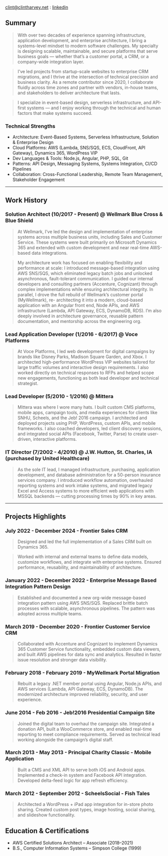 [clint@clintharvey.net](mailto:clint@clintharvey.net) : [linkedin](https://www.linkedin.com/in/scharvey/)

## Summary

> With over two decades of experience spanning infrastructure, application development, and enterprise architecture, I bring a systems-level mindset to modern software challenges. My specialty is designing scalable, maintainable, and secure platforms that serve business goals — whether that’s a customer portal, a CRM, or a company-wide integration layer.

> I’ve led projects from startup-scale websites to enterprise CRM migrations, and I thrive at the intersection of technical precision and business clarity. As a remote contributor since 2020, I collaborate fluidly across time zones and partner with vendors, in-house teams, and stakeholders to deliver architecture that lasts.

> I specialize in event-based design, serverless infrastructure, and API-first systems — and I enjoy working through the technical and human factors that make systems succeed.

### Technical Strengths
  
  - Architecture: Event-Based Systems, Serverless Infrastructure, Solution & Enterprise Design
  - Cloud Platforms: AWS (Lambda, SNS/SQS, ECS, CloudFront, API Gateway), Dynamics 365, WordPress VIP
  - Dev Languages & Tools: Node.js, Angular, PHP, SQL, Git
  - Patterns: API Design, Messaging Systems, Systems Integration, CI/CD Pipelines
  - Collaboration: Cross-Functional Leadership, Remote Team Management, Stakeholder Engagement

---

## Work History

### Solution Architect (10/2017 - Present) @ Wellmark Blue Cross & Blue Shield

> At Wellmark, I’ve led the design and implementation of enterprise systems across multiple business units, including Sales and Customer Service. These systems were built primarily on Microsoft Dynamics 365 and extended with custom development and near real-time AWS-based data integrations.

> My architecture work has focused on enabling flexibility and performance at scale: I introduced message-based integration using AWS SNS/SQS, which eliminated legacy batch jobs and unlocked asynchronous, fault-tolerant communication. I guided our internal developers and consulting partners (Accenture, Cognizant) through complex implementations while ensuring architectural integrity. In parallel, I drove the full rebuild of Wellmark’s customer portal (MyWellmark), re- architecting it into a modern, cloud-based application with an Angular front end, Node APIs, and AWS infrastructure (Lambda, API Gateway, ECS, DynamoDB, RDS). I’m also deeply involved in architecture governance, reusable pattern documentation, and mentorship across the engineering org.

### Lead Application Developer (1/2016 - 6/2017) @ Voce Platforms

> At Voce Platforms, I led web development for digital campaigns by brands like Disney Parks, Madison Square Garden, and Xbox. I architected high-performance WordPress VIP websites tailored for large traffic volumes and interactive design requirements. I also worked directly on technical responses to RFPs and helped scope new engagements, functioning as both lead developer and technical strategist.

### Lead Developer (5/2010 - 1/2016) @ Mittera

> Mittera was where I wore many hats. I built custom CMS platforms, mobile apps, campaign tools, and media experiences for clients like SNHU, Scheels, and the Jeb! 2016 campaign. I architected and deployed projects using PHP, WordPress, custom APIs, and mobile frameworks. I also coached developers, led client discovery sessions, and integrated social APIs (Facebook, Twitter, Parse) to create user-driven, interactive platforms.

### IT Director (7/2002 - 4/2010) @ J.W. Hutton, St. Charles, IA (purchased by United Healthcare)

> As the sole IT lead, I managed infrastructure, purchasing, application development, and database administration for a 50-person insurance services company. I introduced workflow automation, overhauled reporting systems and work intake systems, and migrated legacy Excel and Access systems to more efficient web applications with MSSQL backends — cutting processing times by 90% in key areas.


---

## Projects Highlights

### July 2022 - December 2024 - Frontier Sales CRM

> Designed and led the full implementation of a Sales CRM built on Dynamics 365.

> Worked with internal and external teams to define data models, customize workflows, and integrate with enterprise systems. Ensured performance, reusability, and maintainability of architecture.

### January 2022 - December 2022 - Enterprise Message Based Integration Pattern Design 

> Established and documented a new org-wide message-based integration pattern using AWS SNS/SQS. Replaced brittle batch processes with scalable, asynchronous pipelines. The pattern was adopted across multiple teams.

### March 2019 - December 2020 - Frontier Customer Service CRM

> Collaborated with Accenture and Cognizant to implement Dynamics 365 Customer Service functionality, embedded custom data viewers, and built AWS pipelines for data sync and analytics. Resulted in faster issue resolution and stronger data visibility.

### February 2018 - February 2019 - MyWellmark Portal Migration

> Rebuilt a legacy .NET member portal using Angular, Node.js APIs, and AWS services (Lambda, API Gateway, ECS, DynamoDB). The modernized architecture improved reliability, security, and user experience.

### June 2014 - Feb 2016 - Jeb!2016 Presidential Campaign Site

> Joined the digital team to overhaul the campaign site. Integrated a donation API, built a WooCommerce store, and enabled real-time reporting to meet compliance requirements. Served as technical lead working alongside the campaign’s digital staff.

### March 2013 - May 2013 - Principal Charity Classic - Mobile Application

> Built a CMS and XML API to serve both iOS and Android apps. Implemented a check-in system and Facebook API integration. Developed delta-feed logic for app refresh efficiency.

### March 2012 - September 2012 - ScheelsSocial - Fish Tales

> Architected a WordPress + iPad app integration for in-store photo sharing. Created custom post types, image hosting, social sharing, and slideshow functionality.


## Education & Certifications

  - AWS Certified Solutions Architect – Associate (2018–2021)
  - B.S., Computer Information Systems – Simpson College (1999)